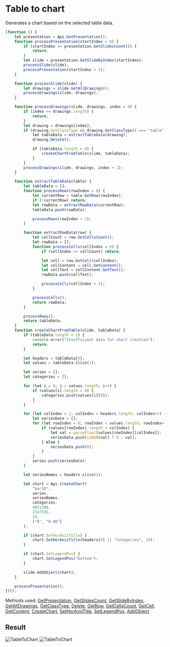 # Table to chart

Generates a chart based on the selected table data.

```ts
(function () {
    let presentation = Api.GetPresentation();
    function processPresentation(startIndex = 0) {
        if (startIndex >= presentation.GetSlidesCount()) {
            return;
        }
        let slide = presentation.GetSlideByIndex(startIndex);
        processSlide(slide);
        processPresentation(startIndex + 1);
    }

    function processSlide(slide) {
        let drawings = slide.GetAllDrawings();
        processDrawings(slide, drawings);
    }

    function processDrawings(slide, drawings, index = 0) {
        if (index >= drawings.length) {
            return;
        }
        let drawing = drawings[index];
        if (drawing.GetClassType && drawing.GetClassType() === "table") {
            let tableData = extractTableData(drawing);
            drawing.Delete();

            if (tableData.length > 0) {
                createChartFromTable(slide, tableData);
            }
        }
        processDrawings(slide, drawings, index + 1);
    }

    function extractTableData(table) {
        let tableData = [];
        function processRows(rowIndex = 0) {
            let currentRow = table.GetRow(rowIndex);
            if (!currentRow) return;
            let rowData = extractRowData(currentRow);
            tableData.push(rowData);

            processRows(rowIndex + 1);
        }

        function extractRowData(row) {
            let cellCount = row.GetCellsCount();
            let rowData = [];
            function processCells(cellIndex = 0) {
                if (cellIndex >= cellCount) return;

                let cell = row.GetCell(cellIndex);
                let cellContent = cell.GetContent();
                let cellText = cellContent.GetText();
                rowData.push(cellText);

                processCells(cellIndex + 1);
            }

            processCells();
            return rowData;
        }

        processRows();
        return tableData;
    }
    function createChartFromTable(slide, tableData) {
        if (tableData.length < 2) {
            console.error("Insufficient data for chart creation");
            return;
        }

        let headers = tableData[0];
        let values = tableData.slice(1);

        let series = [];
        let categories = [];

        for (let i = 0; i < values.length; i++) {
            if (values[i].length > 0) {
                categories.push(values[i][0]);
            }
        }

        for (let colIndex = 1; colIndex < headers.length; colIndex++) {
            let seriesData = [];
            for (let rowIndex = 0; rowIndex < values.length; rowIndex++) {
                if (values[rowIndex].length > colIndex) {
                    let val = parseFloat(values[rowIndex][colIndex]);
                    seriesData.push(isNaN(val) ? 0 : val);
                } else {
                    seriesData.push(0);
                }
            }
            series.push(seriesData);
        }

        let seriesNames = headers.slice(1);

        let chart = Api.CreateChart(
            "bar3D",
            series,
            seriesNames,
            categories,
            4051300,
            2347595,
            24,
            ["0", "0.00"]
        );

        if (chart.SetHorAxisTitle) {
            chart.SetHorAxisTitle(headers[0] || "Categories", 10);
        }

        if (chart.SetLegendPos) {
            chart.SetLegendPos("bottom");
        }

        slide.AddObject(chart);
    }

    processPresentation();
})();
```

Methods used: [GetPresentation](../../../../office-api/usage-api/presentation-api/Api/Methods/GetPresentation.md), [GetSlidesCount](../../../../office-api/usage-api/presentation-api/ApiPresentation/Methods/GetSlidesCount.md), [GetSlideByIndex](../../../../office-api/usage-api/presentation-api/ApiPresentation/Methods/GetSlideByIndex.md), [GetAllDrawings](../../../../office-api/usage-api/presentation-api/ApiSlide/Methods/GetAllDrawings.md), [GetClassType](../../../../office-api/usage-api/presentation-api/ApiDrawing/Methods/GetClassType.md), [Delete](../../../../office-api/usage-api/presentation-api/ApiDrawing/Methods/Delete.md), [GetRow](../../../../office-api/usage-api/presentation-api/ApiTable/Methods/GetRow.md), [GetCellsCount](../../../../office-api/usage-api/presentation-api/ApiTableRow/Methods/GetCellsCount.md), [GetCell](../../../../office-api/usage-api/presentation-api/ApiTableRow/Methods/GetCell.md), [GetContent](../../../../office-api/usage-api/presentation-api/ApiTableCell/Methods/GetContent.md), [CreateChart](../../../../office-api/usage-api/presentation-api/Api/Methods/CreateChart.md), [SetHorAxisTitle](../../../../office-api/usage-api/presentation-api/ApiChart/Methods/SetHorAxisTitle.md), [SetLegendPos](../../../../office-api/usage-api/presentation-api/ApiChart/Methods/SetLegendPos.md), [AddObject](../../../../office-api/usage-api/presentation-api/ApiSlide/Methods/AddObject.md)

## Result

![TableToChart](/assets/images/plugins/table-to-chart.png#gh-light-mode-only)
![TableToChart](/assets/images/plugins/table-to-chart.dark.png#gh-dark-mode-only)

